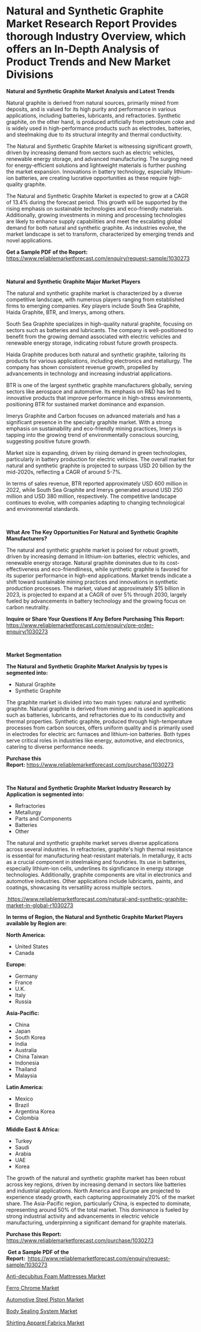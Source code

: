 <p><h1>Natural and Synthetic Graphite Market Research Report Provides thorough Industry Overview, which offers an In-Depth Analysis of Product Trends and New Market Divisions</h1></p><p><strong>Natural and Synthetic Graphite Market Analysis and Latest Trends</strong></p>
<p><p>Natural graphite is derived from natural sources, primarily mined from deposits, and is valued for its high purity and performance in various applications, including batteries, lubricants, and refractories. Synthetic graphite, on the other hand, is produced artificially from petroleum coke and is widely used in high-performance products such as electrodes, batteries, and steelmaking due to its structural integrity and thermal conductivity.</p><p>The Natural and Synthetic Graphite Market is witnessing significant growth, driven by increasing demand from sectors such as electric vehicles, renewable energy storage, and advanced manufacturing. The surging need for energy-efficient solutions and lightweight materials is further pushing the market expansion. Innovations in battery technology, especially lithium-ion batteries, are creating lucrative opportunities as these require high-quality graphite.</p><p>The Natural and Synthetic Graphite Market is expected to grow at a CAGR of 13.4% during the forecast period. This growth will be supported by the rising emphasis on sustainable technologies and eco-friendly materials. Additionally, growing investments in mining and processing technologies are likely to enhance supply capabilities and meet the escalating global demand for both natural and synthetic graphite. As industries evolve, the market landscape is set to transform, characterized by emerging trends and novel applications.</p></p>
<p><strong>Get a Sample PDF of the Report:&nbsp;</strong> <a href="https://www.reliablemarketforecast.com/enquiry/request-sample/1030273?utm_campaign=1134&utm_medium=2&utm_source=Github&utm_content=ia&utm_term=21032025&utm_id=natural-and-synthetic-graphite">https://www.reliablemarketforecast.com/enquiry/request-sample/1030273</a></p>
<p>&nbsp;</p>
<p><strong>Natural and Synthetic Graphite Major Market Players</strong></p>
<p><p>The natural and synthetic graphite market is characterized by a diverse competitive landscape, with numerous players ranging from established firms to emerging companies. Key players include South Sea Graphite, Haida Graphite, BTR, and Imerys, among others.</p><p>South Sea Graphite specializes in high-quality natural graphite, focusing on sectors such as batteries and lubricants. The company is well-positioned to benefit from the growing demand associated with electric vehicles and renewable energy storage, indicating robust future growth prospects.</p><p>Haida Graphite produces both natural and synthetic graphite, tailoring its products for various applications, including electronics and metallurgy. The company has shown consistent revenue growth, propelled by advancements in technology and increasing industrial applications.</p><p>BTR is one of the largest synthetic graphite manufacturers globally, serving sectors like aerospace and automotive. Its emphasis on R&D has led to innovative products that improve performance in high-stress environments, positioning BTR for sustained market dominance and expansion.</p><p>Imerys Graphite and Carbon focuses on advanced materials and has a significant presence in the specialty graphite market. With a strong emphasis on sustainability and eco-friendly mining practices, Imerys is tapping into the growing trend of environmentally conscious sourcing, suggesting positive future growth.</p><p>Market size is expanding, driven by rising demand in green technologies, particularly in battery production for electric vehicles. The overall market for natural and synthetic graphite is projected to surpass USD 20 billion by the mid-2020s, reflecting a CAGR of around 5-7%.</p><p>In terms of sales revenue, BTR reported approximately USD 600 million in 2022, while South Sea Graphite and Imerys generated around USD 250 million and USD 380 million, respectively. The competitive landscape continues to evolve, with companies adapting to changing technological and environmental standards.</p></p>
<p>&nbsp;</p>
<p><strong>What Are The Key Opportunities For Natural and Synthetic Graphite Manufacturers?</strong></p>
<p><p>The natural and synthetic graphite market is poised for robust growth, driven by increasing demand in lithium-ion batteries, electric vehicles, and renewable energy storage. Natural graphite dominates due to its cost-effectiveness and eco-friendliness, while synthetic graphite is favored for its superior performance in high-end applications. Market trends indicate a shift toward sustainable mining practices and innovations in synthetic production processes. The market, valued at approximately $15 billion in 2023, is projected to expand at a CAGR of over 5% through 2030, largely fueled by advancements in battery technology and the growing focus on carbon neutrality.</p></p>
<p><strong>Inquire or Share Your Questions If Any Before Purchasing This Report:</strong> <a href="https://www.reliablemarketforecast.com/enquiry/pre-order-enquiry/1030273?utm_campaign=1134&utm_medium=2&utm_source=Github&utm_content=ia&utm_term=21032025&utm_id=natural-and-synthetic-graphite">https://www.reliablemarketforecast.com/enquiry/pre-order-enquiry/1030273</a></p>
<p>&nbsp;</p>
<p><strong>Market Segmentation</strong></p>
<p><strong>The Natural and Synthetic Graphite Market Analysis by types is segmented into:</strong></p>
<p><ul><li>Natural Graphite</li><li>Synthetic Graphite</li></ul></p>
<p><p>The graphite market is divided into two main types: natural and synthetic graphite. Natural graphite is derived from mining and is used in applications such as batteries, lubricants, and refractories due to its conductivity and thermal properties. Synthetic graphite, produced through high-temperature processes from carbon sources, offers uniform quality and is primarily used in electrodes for electric arc furnaces and lithium-ion batteries. Both types serve critical roles in industries like energy, automotive, and electronics, catering to diverse performance needs.</p></p>
<p><strong>Purchase this Report:&nbsp;</strong><a href="https://www.reliablemarketforecast.com/purchase/1030273?utm_campaign=1134&utm_medium=2&utm_source=Github&utm_content=ia&utm_term=21032025&utm_id=natural-and-synthetic-graphite">https://www.reliablemarketforecast.com/purchase/1030273</a></p>
<p>&nbsp;</p>
<p><strong>The Natural and Synthetic Graphite Market Industry Research by Application is segmented into:</strong></p>
<p><ul><li>Refractories</li><li>Metallurgy</li><li>Parts and Components</li><li>Batteries</li><li>Other</li></ul></p>
<p><p>The natural and synthetic graphite market serves diverse applications across several industries. In refractories, graphite's high thermal resistance is essential for manufacturing heat-resistant materials. In metallurgy, it acts as a crucial component in steelmaking and foundries. Its use in batteries, especially lithium-ion cells, underlines its significance in energy storage technologies. Additionally, graphite components are vital in electronics and automotive industries. Other applications include lubricants, paints, and coatings, showcasing its versatility across multiple sectors.</p></p>
<p><a href="https://www.reliablemarketforecast.com/natural-and-synthetic-graphite-market-in-global-r1030273?utm_campaign=1134&utm_medium=2&utm_source=Github&utm_content=ia&utm_term=21032025&utm_id=natural-and-synthetic-graphite">&nbsp;https://www.reliablemarketforecast.com/natural-and-synthetic-graphite-market-in-global-r1030273</a></p>
<p><strong>In terms of Region, the Natural and Synthetic Graphite Market Players available by Region are:</strong></p>
<p>
    <p> <strong> North America: </strong>
        <ul>
            <li>United States</li>
            <li>Canada</li>
        </ul>
        </p> 
    <p> <strong> Europe: </strong>
        <ul>
            <li>Germany</li>
            <li>France</li>
            <li>U.K.</li>
            <li>Italy</li>
            <li>Russia</li>
        </ul>
        </p> 
    <p> <strong> Asia-Pacific: </strong>
        <ul>
            <li>China</li>
            <li>Japan</li>
            <li>South Korea</li>
            <li>India</li>
            <li>Australia</li>
            <li>China Taiwan</li>
            <li>Indonesia</li>
            <li>Thailand</li>
            <li>Malaysia</li>
        </ul>
        </p> 
    <p> <strong> Latin America: </strong>
        <ul>
            <li>Mexico</li>
            <li>Brazil</li>
            <li>Argentina Korea</li>
            <li>Colombia</li>
        </ul>
        </p> 
    <p> <strong> Middle East & Africa: </strong>
        <ul>
            <li>Turkey</li>
            <li>Saudi</li>
            <li>Arabia</li>
            <li>UAE</li>
            <li>Korea</li>
        </ul>
    </p>
    </p>
<p><p>The growth of the natural and synthetic graphite market has been robust across key regions, driven by increasing demand in sectors like batteries and industrial applications. North America and Europe are projected to experience steady growth, each capturing approximately 20% of the market share. The Asia-Pacific region, particularly China, is expected to dominate, representing around 50% of the total market. This dominance is fueled by strong industrial activity and advancements in electric vehicle manufacturing, underpinning a significant demand for graphite materials.</p></p>
<p><strong>Purchase this Report: </strong><a href="https://www.reliablemarketforecast.com/purchase/1030273?utm_campaign=1134&utm_medium=2&utm_source=Github&utm_content=ia&utm_term=21032025&utm_id=natural-and-synthetic-graphite">https://www.reliablemarketforecast.com/purchase/1030273</a></p>
<p>&nbsp;<strong>Get a Sample PDF of the Report:&nbsp;&nbsp;</strong><a href="https://www.reliablemarketforecast.com/enquiry/request-sample/1030273?utm_campaign=1134&utm_medium=2&utm_source=Github&utm_content=ia&utm_term=21032025&utm_id=natural-and-synthetic-graphite">https://www.reliablemarketforecast.com/enquiry/request-sample/1030273</a></p>
<p><strong></strong></p>
<p><p><a href="https://github.com/ajayanhaizan/Market-Research-Report-List-1/blob/main/anti-decubitus-foam-mattresses-market.md?utm_campaign=1134&utm_medium=2&utm_source=Github&utm_content=ia&utm_term=21032025&utm_id=natural-and-synthetic-graphite">Anti-decubitus Foam Mattresses Market</a></p><p><a href="https://github.com/waverlyam689/Market-Research-Report-List-1/blob/main/ferro-chrome-market.md?utm_campaign=1134&utm_medium=2&utm_source=Github&utm_content=ia&utm_term=21032025&utm_id=natural-and-synthetic-graphite">Ferro Chrome Market</a></p><p><a href="https://github.com/dailyspunj47/Market-Research-Report-List-1/blob/main/automotive-steel-piston-market.md?utm_campaign=1134&utm_medium=2&utm_source=Github&utm_content=ia&utm_term=21032025&utm_id=natural-and-synthetic-graphite">Automotive Steel Piston Market</a></p><p><a href="https://github.com/tselahiara/Market-Research-Report-List-1/blob/main/body-sealing-system-market.md?utm_campaign=1134&utm_medium=2&utm_source=Github&utm_content=ia&utm_term=21032025&utm_id=natural-and-synthetic-graphite">Body Sealing System Market</a></p><p><a href="https://github.com/berbelsagwan/Market-Research-Report-List-1/blob/main/shirting-apparel-fabrics-market.md?utm_campaign=1134&utm_medium=2&utm_source=Github&utm_content=ia&utm_term=21032025&utm_id=natural-and-synthetic-graphite">Shirting Apparel Fabrics Market</a></p></p>